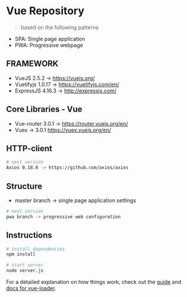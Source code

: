 # Vue Repository

> based on the following patterns

* SPA: Single page application
* PWA: Progressive webpage

## FRAMEWORK

* VueJS 2.5.2 -> https://vuejs.org/
* Vuetifyjs 1.0.17 -> https://vuetifyjs.com/en/
* ExpressJS  4.16.3 -> http://expressjs.com/

## Core Libraries - Vue

* Vue-router 3.0.1 -> https://router.vuejs.org/en/
* Vuex -> 3.0.1 https://vuex.vuejs.org/en/


## HTTP-client

``` bash
# next version
Axios 0.18.0 -> https://github.com/axios/axios
```

## Structure

* master branch -> single page application settings
``` bash
# next version
pwa branch -> progressive web configuration
```
## Instructions

``` bash
# install dependencies
npm install

# start server
node server.js

```

For a detailed explanation on how things work, check out the [guide](http://vuejs-templates.github.io/webpack/) and [docs for vue-loader](http://vuejs.github.io/vue-loader).
